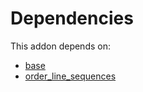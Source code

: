 # Dependencies

This addon depends on:

- [base](https://github.com/bringout/oca-ocb-core/tree/156bd325ef4782b980ca23175711c453db07528e/odoo-bringout-oca-ocb-base)
- [order_line_sequences](https://github.com/bringout/cybrosys/tree/eb0b188513c8d8d85098bd415c3a304c163b7976/odoo-bringout-cybrosys-order_line_sequences)
